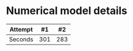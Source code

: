 # Numerical model details
| Attempt | #1    | #2    |
| :---:   | :---: | :---: |
| Seconds | 301   | 283   |
